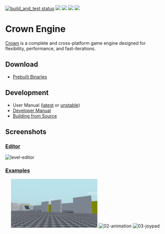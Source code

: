 <p align="left">
  <a title="Build Status" href="https://github.com/crownengine/crown/actions?query=workflow%3Abuild_and_test"><img alt="build_and_test status" src="https://img.shields.io/github/actions/workflow/status/crownengine/crown/main.yml?branch=master&longCache=true&style=flat-square&label=build&logo=github"></a>
  <a title="Downloads" href="https://github.com/crownengine/crown/releases/latest"><img src="https://img.shields.io/github/downloads/crownengine/crown/total?style=flat-square&color=blue"></a>
  <a title="Join our Discord" href="https://discord.gg/invite/CeXVWCT"><img src="https://img.shields.io/discord/572468149358690314?color=5865F2&label=Discord&logo=discord&logoColor=white&style=flat-square"></a>
  <a title="Follow Crown on X" href="https://x.com/crown_engine"><img src="https://img.shields.io/twitter/follow/crown_engine?style=flat-square&logo=x&logoColor=white"></a>
  <a title="Follow Crown on Bluesky" href="https://bsky.app/profile/crownengine.org"><img src="https://img.shields.io/twitter/follow/crownengine.org?style=flat-square&logo=bluesky&logoColor=white&color=0087ff"></a>
</p>

Crown Engine
============

[Crown](https://docs.crownengine.org/html/latest/introduction.html) is a complete and cross-platform game engine designed for flexibility, performance, and fast-iterations.

## Download
  * [Prebuilt Binaries](https://crownengine.org/download)
  
## Development
  * User Manual ([latest](https://docs.crownengine.org/html/latest) or [unstable](https://docs.crownengine.org/html/master))
  * [Developer Manual](https://docs.crownengine.org/html/master/hackers)
  * [Building from Source](https://docs.crownengine.org/html/master/hackers/building.html) 

## Screenshots

### [Editor](https://github.com/crownengine/crown/tree/master/tools/level_editor)

![level-editor](https://raw.githubusercontent.com/crownengine/crown/master/docs/shots/level-editor.png)

### [Examples](https://github.com/crownengine/crown/tree/master/samples)

<p align="center">
<a href="https://play.crownengine.org/physics"><img src="https://raw.githubusercontent.com/crownengine/crown/master/docs/shots/01-physics.jpg"   width="272px" title="01-physics"/></a>
<img src="https://raw.githubusercontent.com/crownengine/crown/master/docs/shots/02-animation.png" width="272px" title="02-animation"/>
<img src="https://raw.githubusercontent.com/crownengine/crown/master/docs/shots/03-joypad.png"    width="272px" title="03-joypad"/>
</p>
